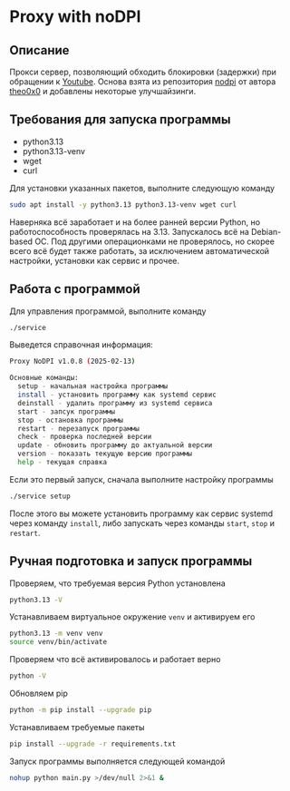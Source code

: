 # Proxy with noDPI

## Описание

Прокси сервер, позволяющий обходить блокировки (задержки) при обращении к [Youtube](https://www.youtube.com/).
Основа взята из репозитория [nodpi](https://github.com/theo0x0/nodpi) от автора [theo0x0](https://github.com/theo0x0) и добавлены некоторые улучшайзинги.

## Требования для запуска программы

  * python3.13
  * python3.13-venv
  * wget
  * curl

Для установки указанных пакетов, выполните следующую команду

```bash
sudo apt install -y python3.13 python3.13-venv wget curl
```

Наверняка всё заработает и на более ранней версии Python, но работоспособность проверялась на 3.13.
Запускалось всё на Debian-based ОС. Под другими операционками не проверялось, но скорее всего всё будет также работать, за исключением автоматической настройки, установки как сервис и прочее.

## Работа с программой

Для управления программой, выполните команду

```bash
./service
```

Выведется справочная информация:

```bash
Proxy NoDPI v1.0.8 (2025-02-13)

Основные команды:
  setup - начальная настройка программы
  install - установить программу как systemd сервис
  deinstall - удалить программу из systemd сервиса
  start - запсук программы
  stop - остановка программы
  restart - перезапуск программы
  check - проверка последней версии
  update - обновить программу до актуальной версии
  version - показать текущую версию программы
  help - текущая справка
```

Если это первый запуск, сначала выполните настройку программы

```bash
./service setup
```

После этого вы можете установить программу как сервис systemd через команду `install`, либо запускать через команды `start`, `stop` и `restart`.


## Ручная подготовка и запуск программы

Проверяем, что требуемая версия Python установлена

```bash
python3.13 -V
```

Устанавливаем виртуальное окружение `venv` и активируем его

```bash
python3.13 -m venv venv
source venv/bin/activate
```

Проверяем что всё активировалось и работает верно

```bash
python -V
```

Обновляем pip

```bash
python -m pip install --upgrade pip
```

Устанавливаем требуемые пакеты

```bash
pip install --upgrade -r requirements.txt
```

Запуск программы выполняется следующей командой

```bash
nohup python main.py >/dev/null 2>&1 &
```

